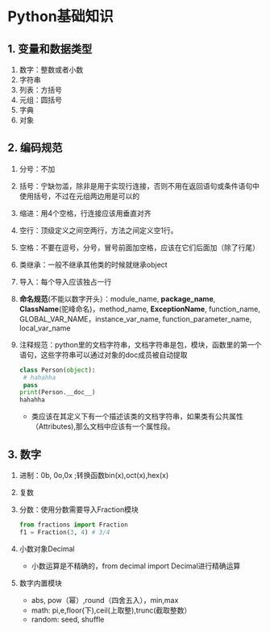# Python基础知识

## 1. 变量和数据类型

1. 数字：整数或者小数
2. 字符串
3. 列表：方括号
4. 元组：圆括号
5. 字典
6. 对象

## 2. 编码规范

1. 分号：不加

2. 括号：宁缺勿滥，除非是用于实现行连接，否则不用在返回语句或条件语句中使用括号，不过在元组两边用是可以的

3. 缩进：用4个空格，行连接应该用垂直对齐

4. 空行：顶级定义之间空两行，方法之间定义空1行。

5. 空格：不要在逗号，分号，冒号前面加空格，应该在它们后面加（除了行尾）

6. 类继承：一般不继承其他类的时候就继承object

7. 导入：每个导入应该独占一行

8. **命名规范**(不能以数字开头）：module_name, **package_name**, **ClassName**(驼峰命名)，method_name, **ExceptionName**, function_name, GLOBAL_VAR_NAME，instance_var_name,  function_parameter_name, local_var_name

9. 注释规范：python里的文档字符串，文档字符串是包，模块，函数里的第一个语句，这些字符串可以通过对象的doc成员被自动提取

   ```python
   class Person(object):
   	# hahahha
   	pass
   print(Person.__doc__)
   hahahha
   ```

   - 类应该在其定义下有一个描述该类的文档字符串，如果类有公共属性（Attributes),那么文档中应该有一个属性段。

## 3. 数字

1. 进制：0b, 0o,0x ;转换函数bin(x),oct(x),hex(x)

2. 复数

3. 分数：使用分数需要导入Fraction模块

   ```python
   from fractions import Fraction
   f1 = Fraction(3, 4) # 3/4
   ```

4. 小数对象Decimal

   - 小数运算是不精确的，from decimal import Decimal进行精确运算

5. 数字内置模块

   - abs, pow（幂）,round（四舍五入），min,max
   - math: pi,e,floor(下),ceil(上取整),trunc(截取整数）
   - random: seed, shuffle

